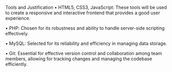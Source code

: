 Tools and Justification
•	HTML5, CSS3, JavaScript: These tools will be used to create a responsive and interactive frontend that provides a good user experience.

•	PHP: Chosen for its robustness and ability to handle server-side scripting effectively.

•	MySQL: Selected for its reliability and efficiency in managing data storage.

•	Git: Essential for effective version control and collaboration among team members, allowing for tracking changes and managing the codebase efficiently.


